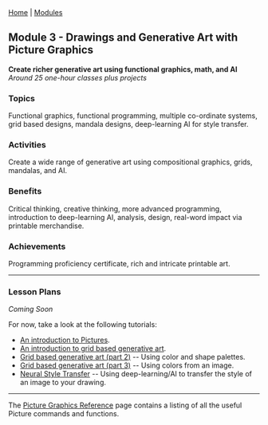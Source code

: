 <div class="nav">
  <a href="/index.html">Home</a> | <a href="modules-index.html">Modules</a>
</div>

## Module 3 - Drawings and Generative Art with Picture Graphics
**Create richer generative art using functional graphics, math, and AI**  
*Around 25 one-hour classes plus projects*

### Topics

Functional graphics, functional programming, multiple co-ordinate systems, grid based designs, mandala designs, deep-learning AI for style transfer.

### Activities

Create a wide range of generative art using compositional graphics, grids, mandalas, and AI.

### Benefits

Critical thinking, creative thinking, more advanced programming, introduction to deep-learning AI, analysis, design, real-word impact via printable merchandise.

### Achievements

Programming proficiency certificate, rich and intricate printable art.

---

### Lesson Plans

*Coming Soon*

For now, take a look at the following tutorials:
* [An introduction to Pictures](/tutorials/pictures-intro.html).
* [An introduction to grid based generative art](/tutorials/generative-art-grid-intro.html).
* [Grid based generative art (part 2)](/tutorials/generative-art-grid-part2.html) -- Using color and shape palettes.
* [Grid based generative art (part 3)](/tutorials/generative-art-grid-part3.html) -- Using colors from an image.
* [Neural Style Transfer](/tutorials/neural-style.html) -- Using deep-learning/AI to transfer the style of an image to your drawing.

---

The [Picture Graphics Reference](/reference/picture.html) page contains a listing of all the useful Picture commands and functions.